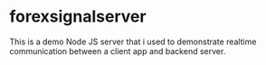 # forexsignalserver
This is a demo Node JS server that i used to demonstrate realtime communication between a client app and backend server.   
